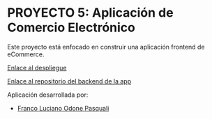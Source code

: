 # PROYECTO 5: Aplicación de Comercio Electrónico

Este proyecto está enfocado en construir una aplicación frontend de eCommerce.

[Enlace al despliegue]()

[Enlace al repositorio del backend de la app]()

Aplicación desarrollada por:

- [Franco Luciano Odone Pasquali](https://github.com/Franco-Odone)
